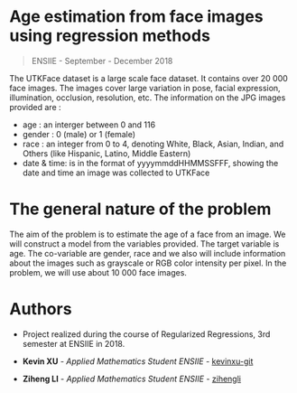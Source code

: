 # Age estimation from face images using regression methods
> ENSIIE - September - December 2018

The UTKFace dataset is a large scale face dataset. It contains over 20 000 face images. The images cover large variation in pose, facial expression, illumination, occlusion, resolution, etc.
The information on the JPG images provided are :
- age : an interger between 0 and 116
- gender : 0 (male) or 1 (female)
- race : an integer from 0 to 4, denoting White, Black, Asian, Indian, and Others (like Hispanic, Latino,
Middle Eastern)
- date & time: is in the format of yyyymmddHHMMSSFFF, showing the date and time an image was collected
to UTKFace

# The general nature of the problem

The aim of the problem is to estimate the age of a face from an image. We will construct a model from the variables provided. The target variable is age. The co-variable are gender, race and we also will include information about the images such as grayscale or RGB color intensity per pixel.
In the problem, we will use about 10 000 face images.


# Authors
+ Project realized during the course of Regularized Regressions, 3rd semester at ENSIIE in 2018.

+ **Kevin XU** - *Applied Mathematics Student ENSIIE* - [kevinxu-git](https://github.com/kevinxu-git)
+ **Ziheng LI** - *Applied Mathematics Student ENSIIE* - [zihengli](https://github.com/zihengli)
